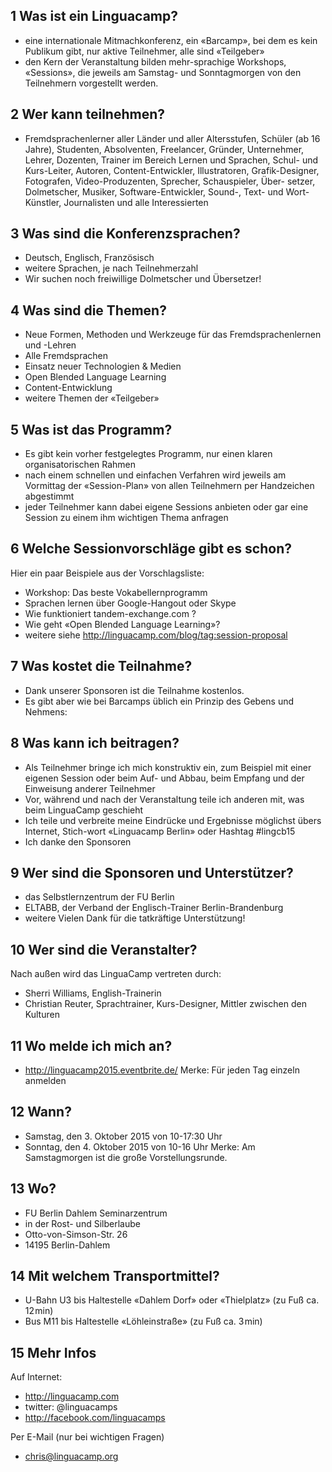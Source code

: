 ## 1 Was ist ein Linguacamp?
* eine internationale Mitmachkonferenz, ein «Barcamp», bei dem es kein Publikum gibt, nur aktive Teilnehmer, alle sind «Teilgeber»
* den Kern der Veranstaltung bilden mehr-sprachige Workshops, «Sessions», die jeweils am Samstag- und Sonntagmorgen von den Teilnehmern vorgestellt werden. 

## 2 Wer kann teilnehmen?
* Fremdsprachenlerner aller Länder und aller
Altersstufen, Schüler (ab 16 Jahre), Studenten, Absolventen, Freelancer, Gründer, Unternehmer, Lehrer, Dozenten, Trainer im Bereich Lernen und Sprachen, Schul- und Kurs-Leiter, Autoren, Content-Entwickler, Illustratoren, Grafik-Designer, Fotografen, Video-Produzenten, Sprecher, Schauspieler, Über-
setzer, Dolmetscher, Musiker, Software-Entwickler, Sound-, Text- und Wort-Künstler, Journalisten und alle Interessierten

## 3 Was sind die Konferenzsprachen?
* Deutsch, Englisch, Französisch
* weitere Sprachen, je nach Teilnehmerzahl
* Wir suchen noch freiwillige Dolmetscher und Übersetzer!

## 4 Was sind die Themen?
* Neue Formen, Methoden und Werkzeuge für das Fremdsprachenlernen und -Lehren
* Alle Fremdsprachen
* Einsatz neuer Technologien & Medien
* Open Blended Language Learning
* Content-Entwicklung
* weitere Themen der «Teilgeber»
 
## 5 Was ist das Programm?
* Es gibt kein vorher festgelegtes Programm, nur einen klaren organisatorischen Rahmen
* nach einem schnellen und einfachen Verfahren wird jeweils am Vormittag der «Session-Plan» von allen Teilnehmern per Handzeichen abgestimmt
* jeder Teilnehmer kann dabei eigene Sessions anbieten oder gar eine Session zu einem ihm wichtigen Thema anfragen

## 6 Welche Sessionvorschläge gibt es schon?
Hier ein paar Beispiele aus der Vorschlagsliste:
* Workshop: Das beste Vokabellernprogramm
* Sprachen lernen über Google-Hangout oder Skype
* Wie funktioniert tandem-exchange.com ?
* Wie geht «Open Blended Language Learning»?
* weitere siehe http://linguacamp.com/blog/tag:session-proposal

## 7 Was kostet die Teilnahme?
* Dank unserer Sponsoren ist die Teilnahme kostenlos. 
* Es gibt aber wie bei Barcamps üblich ein Prinzip des Gebens und Nehmens:

## 8 Was kann ich beitragen?
* Als Teilnehmer bringe ich mich konstruktiv ein, zum Beispiel mit einer eigenen Session oder beim Auf- und Abbau, beim Empfang und der Einweisung anderer Teilnehmer
* Vor, während und nach der Veranstaltung teile ich anderen mit, was beim LinguaCamp geschieht
* Ich teile und verbreite meine Eindrücke und Ergebnisse möglichst übers Internet, Stich-wort «Linguacamp Berlin» oder Hashtag 
#lingcb15
* Ich danke den Sponsoren

## 9 Wer sind die Sponsoren und Unterstützer?
* das Selbstlernzentrum der FU Berlin
* ELTABB, der Verband der Englisch-Trainer Berlin-Brandenburg
* weitere
Vielen Dank für die tatkräftige Unterstützung!

## 10 Wer sind die Veranstalter?
Nach außen wird das LinguaCamp vertreten durch:
* Sherri Williams, English-Trainerin
* Christian Reuter, Sprachtrainer, Kurs-Designer, Mittler zwischen den Kulturen

## 11 Wo melde ich mich an?
* http://linguacamp2015.eventbrite.de/
Merke: Für jeden Tag einzeln anmelden

## 12 Wann?
* Samstag, den 3. Oktober 2015 von 10-17:30 Uhr
* Sonntag, den 4. Oktober 2015 von 10-16 Uhr
Merke: Am Samstagmorgen ist die große Vorstellungsrunde.

## 13 Wo?
* FU Berlin Dahlem Seminarzentrum
* in der Rost- und Silberlaube
* Otto-von-Simson-Str. 26
* 14195 Berlin-Dahlem

## 14 Mit welchem Transportmittel?
* U-Bahn U3 bis Haltestelle «Dahlem Dorf» oder «Thielplatz» (zu Fuß ca. 12 min)
* Bus M11 bis Haltestelle «Löhleinstraße» (zu Fuß ca. 3 min)

## 15 Mehr Infos
Auf Internet:
* http://linguacamp.com
* twitter: @linguacamps
* http://facebook.com/linguacamps

Per E-Mail (nur bei wichtigen Fragen)
* chris@linguacamp.org

